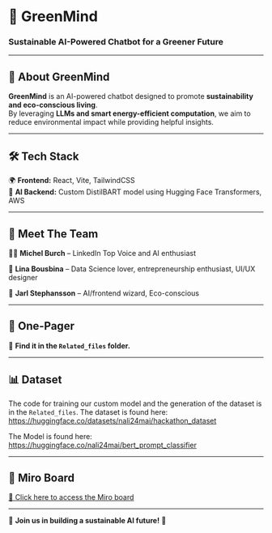 # 🌿 GreenMind

### Sustainable AI-Powered Chatbot for a Greener Future  

---

## 🌱 About GreenMind  
**GreenMind** is an AI-powered chatbot designed to promote **sustainability and eco-conscious living**.  
By leveraging **LLMs and smart energy-efficient computation**, we aim to reduce environmental impact while providing helpful insights.

---

## 🛠 Tech Stack  

🌍 **Frontend:** React, Vite, TailwindCSS  
🧠 **AI Backend:** Custom DistilBART model using Hugging Face Transformers, AWS  

---

## 👥 Meet The Team  

👨‍💻 **Michel Burch** – LinkedIn Top Voice and AI enthusiast  

🎨 **Lina Bousbina** – Data Science lover, entrepreneurship enthusiast, UI/UX designer  

🔗 **Jarl Stephansson** – AI/frontend wizard, Eco-conscious

---

## 📄 One-Pager  
📂 **Find it in the `Related_files` folder.**  

---

## 📊 Dataset
The code for training our custom model and the generation of the dataset is in the `Related_files`. The dataset is found here: 
https://huggingface.co/datasets/nali24mai/hackathon_dataset

The Model is found here:
https://huggingface.co/nali24mai/bert_prompt_classifier

---

## 🎯 Miro Board  

[📌 Click here to access the Miro board](https://miro.com/app/board/uXjVIQ-h9Gs=/?userEmail=jarl.stephansson@gmail.com&track=true&utm_source=notification&utm_medium=email&utm_campaign=add-to-team-and-board&utm_content=go-to-board&lid=6wzznu0o8wz9)  

---

🚀 **Join us in building a sustainable AI future!** 🌱  
